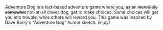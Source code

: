 Adventure Dog is a text-based adventure game where you, as an ~~incredibly~~ ~~somewhat~~ not-at-all clever dog, get to make choices. Some choices will get you into trouble, while others will reward you. This game was inspired by Dave Barry's "Adventure Dog" humor sketch. Enjoy!